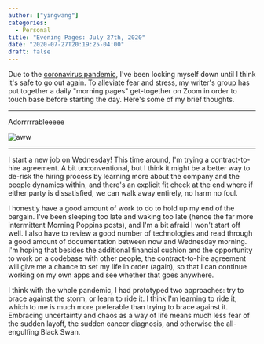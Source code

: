 ```yaml
---
author: ["yingwang"]
categories:
  - Personal
title: "Evening Pages: July 27th, 2020"
date: "2020-07-27T20:19:25-04:00"
draft: false
---
```


Due to the [coronavirus
pandemic](https://en.wikipedia.org/wiki/2019-20_coronavirus_pandemic), I've been
locking myself down until I think it's safe to go out again. To alleviate fear
and stress, my writer's group has put together a daily "morning pages"
get-together on Zoom in order to touch base before starting the day. Here's some
of my brief thoughts.

---

Adorrrrrableeeee

![aww](/img/posts/2020/07/27/evening_pages.jpg)

---

I start a new job on Wednesday! This time around, I'm trying a contract-to-hire
agreement. A bit unconventional, but I think it might be a better way to de-risk
the hiring process by learning more about the company and the people dynamics
within, and there's an explicit fit check at the end where if either party is
dissatisfied, we can walk away entirely, no harm no foul.

I honestly have a good amount of work to do to hold up my end of the bargain.
I've been sleeping too late and waking too late (hence the far more intermittent
Morning Poppins posts), and I'm a bit afraid I won't start off well. I also have
to review a good number of technologies and read through a good amount of
documentation between now and Wednesday morning. I'm hoping that besides the
additional financial cushion and the opportunity to work on a codebase with
other people, the contract-to-hire agreement will give me a chance to set my
life in order (again), so that I can continue working on my own apps and see
whether that goes anywhere.

I think with the whole pandemic, I had prototyped two approaches: try to brace
against the storm, or learn to ride it. I think I'm learning to ride it, which
to me is much more preferable than trying to brace against it. Embracing
uncertainty and chaos as a way of life means much less fear of the sudden
layoff, the sudden cancer diagnosis, and otherwise the all-engulfing Black Swan.
